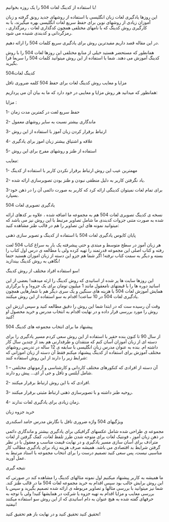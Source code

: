 با استفاده از کدینگ لغات 504 را یک روزه بخوانیم!

این روزها یادگیری لغات زبان انگلیسی با استفاده از روشهای جدید رونق گرفته و زبان آموزان زیادی از روشهای نوین برای حفظ سریع لغات انگلیسی بهره میگیرند، با به کارگیری روش کدینگ که با نامهای مختلفی همچون کدگذاری لغات ، رمزگذاری ، رمزگردانی و کدبندی شنیده می شود.

در این مقاله قصد داریم مفیدترین روش برای یادگیری سریع کلمات 504 را ارائه دهیم.

همانطور که مستحضر هستید خیلی از منابع مختلفی این روزها لغات 504 را با روش کدینگ آموزش می دهند. شما با استفاده از این روش میتوانید کلمات 504 را سریعا فرا بگیرید.



کدینگ لغات504

مزایا و معایب روش کدینگ لغات برای حفظ 504 کلمه ضروری تافل

همانطور که میدانید هر روش مزایا و معایبی در خود دارد که ما به بیان آن می پردازیم:

مزایا :

1- حفظ سریع لغت در کمترین مدت زمان

2- ماندگاری بیشتر نسبت به سایر روشهای معمول

3- ارتباط برقرار کردن زبان آموز با استفاده از این روش

4- علاقه و اشتیاق بیشتر زبان اموز برای یادگیری

5- استفاده از طنز و روشهای مفرح برای این روش



معایب:



1- مهمترین عیب این روش ارتباط برقرار نکردن کاربر با استفاده از کدینگ

2- یاد نگرفتن کاربر به دلیل منطقی نبودن و طنز بودن تصویرسازی ارائه شده.

3-برای تمام لغات نمیتوان کدینگی ارائه کرد که کاربر به صورت دائمی آن را در ذهن خود بسپارد.

یادگیری تصویری لغات 504

نسخه ی کدینگ تصویری لغات 504 هم به مجموعه ما اضافه شده ، علاوه بر کدهای ارائه شده به صورت متنی جزوات کدبندی ما شامل تصاویر مرتبط با این روش نیز می باشد که میتوانید نمونه های این تصاویر را هم در قالب طنز مشاهده کنید:







پایان کابوس یادگیری لغات 504 با استفاده از کدینگ و تصویر سازی ذهنی

هر زبان آموز در سطح متوسط و مبتدی و حتی پیشرفته یک بار به سراغ کتاب 504 لغت رفته و کتاب اصلی این مجموعه قدرتمند را تهیه کرده ولی با مطالعه ی درس اول کتاب را بسته و دیگر به سمت کتاب نرفته! اگر شما هم جزو این دسته از زبان اموزان هستید حتما نگاهی به روش کدینگ بیندازید!

سو استفاده افراد مختلف از روش کدینگ!

این روزها سایت ها پر شده از اساتیدی که روش کدینگ را ارئه میدهند! بعضی از این اساتید دوره ها را با قیمتهای نامعقول مانند 1 میلیون تومان برای یک جزوه! و یا برگزاری همایش آموزش لغات 504 با هزینه های سنگین و یک سری دیگر هم با شعارهایی همچون یادگیری لغات 504 در 10 ساعت! اقدام به سو استفاده از این روش میکنند. 

وقت آن رسیده ست که در ابتدا شما این روش را دقیق مطالعه کنید و سپس ارزش این روش را مورد بررسی قرار داده و در نهایت اقدام به انتخاب مدرس و خرید محصول او کنید!



پیشنهاد ما برای انتخاب مجموعه های کدینگ 504

از سال 90 تا کنون بنده حقیر با استفاده از این روش سعی کردم مسیر یادگیری را برای دسته ای از زبان آموزان آسان کنم که منتقدان و طرفدارنی هم بعد از چندین سال کار داشته ام. بنده به عنوان مدرس زبان انگلیسی با سابقه ی 12 ساله در تدریس روشهای مختلف آموزش برای استفاده از کدینگ پیشنهاد میکنم فقط آن دسته از زبان اموزانی که شرایط زیر را دارند از این روش استفاده کنند:

1 – آن دسته از افرادی که کنکورهای مختلف کاردانی و کارشناسی و آزمونهای مختلفی شامل آیلتس و تافل و جی آر ای... پیش رو دارند.

2- افرادی که با این روش ارتباط برقرار میکنند.

3- روحیه طنز داشته و با تصویرسازی ذهنی ارتباط مثبتی برقرار میکنند.

4- زمان زیادی برای یادگیری لغات ندارند.

خرید جزوه زبان

ویژگیهای 504 واژه ضروری تافل با نگارش مدرس حامد اسکندری

مجموعه ی طراحی شده شامل عکسهای گرافیکی برای یادگیری بیشتر و ماندگاری دائمی در ذهن زبان آموز ، فونتیک لغات برای متوجه شدن طرز تلفظ لغات، کمک گرفتن از لغات مترادف برای آسان سازی مسیر یادگیری و در نهایت قیمت مناسب و معقول با در نظر گرفتن شرایط بد اقتصادی می باشد. همیشه صرف هزینه زیاد برای یادگیری مطالب کار مناسبی نیست، پس سعی کنید تصمیم درست را برای انتخاب مجموعه با استاد مرتبط به عمل آورید.

نتیجه گیری

ما همیشه به کاربر پیشنهاد میکنیم اول نمونه مثالهای کدینگ را مشاهده کند در صورتی که این روش برایش جالب بود سپس اقدام به خرید مجموعه لغات 504 ما در قالب طنز کند. شما نیز میتوانید با بررسی مثالها و تصاویر مربوطه ی ارائه شده تصمیم بگیرید و سپس با بررسی معایب و مزایا اقدام به تهیه جزوه یا شرکت در همایشها کنید! ولی با توجه به حرفهای گفته شده به هیچ عنوان به دام اساتیدی که از این روش سو استفاده میکنند نیفتید!

تحقیق کنید تحقیق کنید و در نهایت باز هم تحقیق کنید! 

